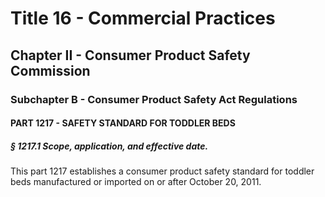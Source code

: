 
# Title 16 - Commercial Practices
## Chapter II - Consumer Product Safety Commission
### Subchapter B - Consumer Product Safety Act Regulations
#### PART 1217 - SAFETY STANDARD FOR TODDLER BEDS
##### § 1217.1 Scope, application, and effective date.

This part 1217 establishes a consumer product safety standard for toddler beds manufactured or imported on or after October 20, 2011.
